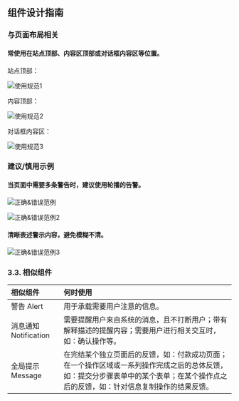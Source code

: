 ## 组件设计指南


### 与页面布局相关

#### 常使用在站点顶部、内容区顶部或对话框内容区等位置。

站点顶部：

![使用规范1](https://tdesign.gtimg.com/site/design/images/使用规范1-1837953.jpg)



内容顶部：

![使用规范2](https://tdesign.gtimg.com/site/design/images/使用规范2-1837976.jpg)



对话框内容区：

![使用规范3](https://tdesign.gtimg.com/site/design/images/使用规范3-1837985.jpg)




### 建议/慎用示例

#### 当页面中需要多条警告时，建议使用轮播的告警。

![正确&错误范例](https://tdesign.gtimg.com/site/design/images/正确&错误范例.jpg)




![正确&错误范例2](https://tdesign.gtimg.com/site/design/images/正确&错误范例2-1838001.jpg)



#### 清晰表述警示内容，避免模糊不清。

![正确&错误范例3](https://tdesign.gtimg.com/site/design/images/正确&错误范例3-1838009.jpg)




### 3.3. 相似组件

| 相似组件             | 何时使用                                                     |
| :------------------- | :----------------------------------------------------------- |
| 警告 Alert | 用于承载需要用户注意的信息。 |
| 消息通知Notification | 需要提醒用户来自系统的消息，且不打断用户；带有解释描述的提醒内容；需要用户进行相关交互时，如：确认操作等。 |
| 全局提示Message      | 在完结某个独立页面后的反馈，如：付款成功页面；在一个操作区域或一系列操作完成之后的总体反馈，如：提交分步骤表单中的某个表单；在某个操作点之后的反馈，如：针对信息复制操作的结果反馈。 |

